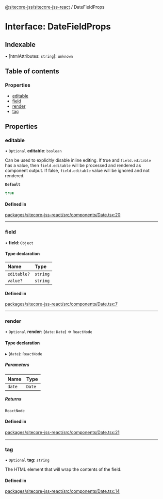 [@sitecore-jss/sitecore-jss-react](../README.md) / DateFieldProps

# Interface: DateFieldProps

## Indexable

▪ [htmlAttributes: `string`]: `unknown`

## Table of contents

### Properties

- [editable](DateFieldProps.md#editable)
- [field](DateFieldProps.md#field)
- [render](DateFieldProps.md#render)
- [tag](DateFieldProps.md#tag)

## Properties

### editable

• `Optional` **editable**: `boolean`

Can be used to explicitly disable inline editing.
If true and `field.editable` has a value, then `field.editable` will be processed and rendered as component output. If false, `field.editable` value will be ignored and not rendered.

**`Default`**

```ts
true
```

#### Defined in

[packages/sitecore-jss-react/src/components/Date.tsx:20](https://github.com/Sitecore/jss/blob/e2564fe8a/packages/sitecore-jss-react/src/components/Date.tsx#L20)

___

### field

• **field**: `Object`

#### Type declaration

| Name | Type |
| :------ | :------ |
| `editable?` | `string` |
| `value?` | `string` |

#### Defined in

[packages/sitecore-jss-react/src/components/Date.tsx:7](https://github.com/Sitecore/jss/blob/e2564fe8a/packages/sitecore-jss-react/src/components/Date.tsx#L7)

___

### render

• `Optional` **render**: (`date`: `Date`) => `ReactNode`

#### Type declaration

▸ (`date`): `ReactNode`

##### Parameters

| Name | Type |
| :------ | :------ |
| `date` | `Date` |

##### Returns

`ReactNode`

#### Defined in

[packages/sitecore-jss-react/src/components/Date.tsx:21](https://github.com/Sitecore/jss/blob/e2564fe8a/packages/sitecore-jss-react/src/components/Date.tsx#L21)

___

### tag

• `Optional` **tag**: `string`

The HTML element that will wrap the contents of the field.

#### Defined in

[packages/sitecore-jss-react/src/components/Date.tsx:14](https://github.com/Sitecore/jss/blob/e2564fe8a/packages/sitecore-jss-react/src/components/Date.tsx#L14)
